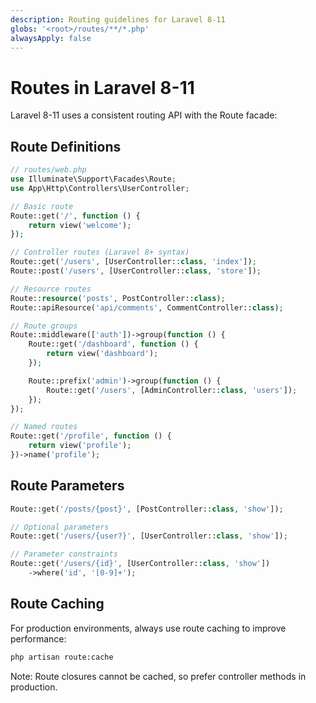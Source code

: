 ```yaml
---
description: Routing guidelines for Laravel 8-11
globs: '<root>/routes/**/*.php'
alwaysApply: false
---
```


# Routes in Laravel 8-11

Laravel 8-11 uses a consistent routing API with the Route facade:

## Route Definitions

```php
// routes/web.php
use Illuminate\Support\Facades\Route;
use App\Http\Controllers\UserController;

// Basic route
Route::get('/', function () {
    return view('welcome');
});

// Controller routes (Laravel 8+ syntax)
Route::get('/users', [UserController::class, 'index']);
Route::post('/users', [UserController::class, 'store']);

// Resource routes
Route::resource('posts', PostController::class);
Route::apiResource('api/comments', CommentController::class);

// Route groups
Route::middleware(['auth'])->group(function () {
    Route::get('/dashboard', function () {
        return view('dashboard');
    });

    Route::prefix('admin')->group(function () {
        Route::get('/users', [AdminController::class, 'users']);
    });
});

// Named routes
Route::get('/profile', function () {
    return view('profile');
})->name('profile');
```

## Route Parameters

```php
Route::get('/posts/{post}', [PostController::class, 'show']);

// Optional parameters
Route::get('/users/{user?}', [UserController::class, 'show']);

// Parameter constraints
Route::get('/users/{id}', [UserController::class, 'show'])
    ->where('id', '[0-9]+');
```

## Route Caching

For production environments, always use route caching to improve performance:

```bash
php artisan route:cache
```

Note: Route closures cannot be cached, so prefer controller methods in production.
